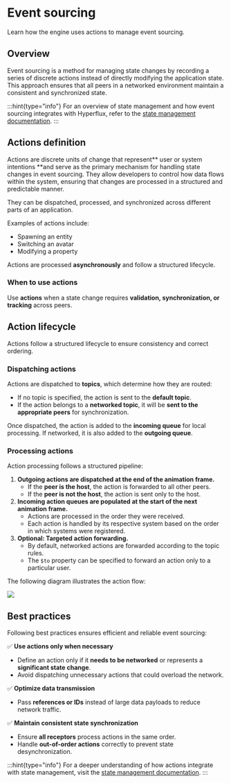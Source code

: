 # Event sourcing

Learn how the engine uses actions to manage event sourcing.

## Overview

Event sourcing is a method for managing state changes by recording a series of discrete actions instead of directly modifying the application state. This approach ensures that all peers in a networked environment maintain a consistent and synchronized state.

:::hint{type="info"}
For an overview of state management and how event sourcing integrates with Hyperflux, refer to the [state management documentation](https://docs.ir.world/developers/state-management).
:::

## Actions definition

Actions are discrete units of change that represent** user or system intentions **and serve as the primary mechanism for handling state changes in event sourcing. They allow developers to control how data flows within the system, ensuring that changes are processed in a structured and predictable manner.

They can be dispatched, processed, and synchronized across different parts of an application.

Examples of actions include:

- Spawning an entity
- Switching an avatar
- Modifying a property

Actions are processed **asynchronously** and follow a structured lifecycle.

### When to use actions

Use **actions** when a state change requires **validation, synchronization, or tracking** across peers.

## Action lifecycle

Actions follow a structured lifecycle to ensure consistency and correct ordering.

### Dispatching actions

Actions are dispatched to **topics**, which determine how they are routed:

- If no topic is specified, the action is sent to the **default topic**.
- If the action belongs to a **networked topic**, it will be **sent to the appropriate peers** for synchronization.

Once dispatched, the action is added to the **incoming queue** for local processing. If networked, it is also added to the **outgoing queue**.

### Processing actions

Action processing follows a structured pipeline:

1. **Outgoing actions are dispatched at the end of the animation frame.**
   - If the **peer is the host**, the action is forwarded to all other peers.
   - If the **peer is not the host**, the action is sent only to the host.
2. **Incoming action queues are populated at the start of the next animation frame.**
   - Actions are processed in the order they were received.
   - Each action is handled by its respective system based on the order in which systems were registered.
3. **Optional: Targeted action forwarding.**
   - By default, networked actions are forwarded according to the topic rules.
   - The `$to` property can be specified to forward an action only to a particular user.

The following diagram illustrates the action flow:

![](./images/action-flow.png)

## Best practices

Following best practices ensures efficient and reliable event sourcing:

✅ **Use actions only when necessary**

- Define an action only if it **needs to be networked** or represents a **significant state change**.
- Avoid dispatching unnecessary actions that could overload the network.

✅ **Optimize data transmission**

- Pass **references or IDs** instead of large data payloads to reduce network traffic.

✅ **Maintain consistent state synchronization**

- Ensure **all receptors** process actions in the same order.
- Handle **out-of-order actions** correctly to prevent state desynchronization.

:::hint{type="info"}
For a deeper understanding of how actions integrate with state management, visit the [state management documentation](https://docs.ir.world/developers/state-management).
:::

##

